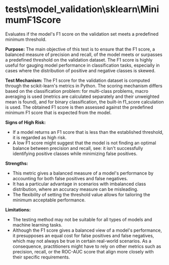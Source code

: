 # tests\model_validation\sklearn\MinimumF1Score

Evaluates if the model's F1 score on the validation set meets a predefined minimum threshold.

**Purpose:**
The main objective of this test is to ensure that the F1 score, a balanced measure of precision and recall, of the
model meets or surpasses a predefined threshold on the validation dataset. The F1 score is highly useful for
gauging model performance in classification tasks, especially in cases where the distribution of positive and
negative classes is skewed.

**Test Mechanism:**
The F1 score for the validation dataset is computed through the scikit-learn's metrics in Python. The scoring
mechanism differs based on the classification problem: for multi-class problems, macro averaging is used (metrics
are calculated separately and their unweighted mean is found), and for binary classification, the built-in f1_score
calculation is used. The obtained F1 score is then assessed against the predefined minimum F1 score that is
expected from the model.

**Signs of High Risk:**

- If a model returns an F1 score that is less than the established threshold, it is regarded as high risk.
- A low F1 score might suggest that the model is not finding an optimal balance between precision and recall, see:
it isn't successfully identifying positive classes while minimizing false positives.

**Strengths:**

- This metric gives a balanced measure of a model's performance by accounting for both false positives and false
negatives.
- It has a particular advantage in scenarios with imbalanced class distribution, where an accuracy measure can be
misleading.
- The flexibility of setting the threshold value allows for tailoring the minimum acceptable performance.

**Limitations:**

- The testing method may not be suitable for all types of models and machine learning tasks.
- Although the F1 score gives a balanced view of a model's performance, it presupposes an equal cost for false
positives and false negatives, which may not always be true in certain real-world scenarios. As a consequence,
practitioners might have to rely on other metrics such as precision, recall, or the ROC-AUC score that align more
closely with their specific requirements.
